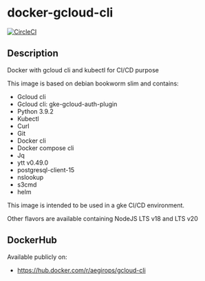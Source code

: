 # docker-gcloud-cli

[![CircleCI](https://circleci.com/gh/aegirops/docker-gcloud-cli.svg?style=svg)](https://circleci.com/gh/aegirops/docker-gcloud-cli)

## Description

Docker with gcloud cli and kubectl for CI/CD purpose

This image is based on debian bookworm slim and contains:

- Gcloud cli
- Gcloud cli: gke-gcloud-auth-plugin
- Python 3.9.2
- Kubectl
- Curl
- Git
- Docker cli
- Docker compose cli
- Jq
- ytt v0.49.0
- postgresql-client-15
- nslookup
- s3cmd
- helm

This image is intended to be used in a gke CI/CD environment.

Other flavors are available containing NodeJS LTS v18 and LTS v20

## DockerHub

Available publicly on:

- https://hub.docker.com/r/aegirops/gcloud-cli
